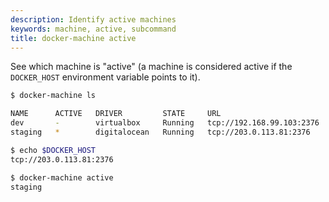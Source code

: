 ```yaml
---
description: Identify active machines
keywords: machine, active, subcommand
title: docker-machine active
---
```


See which machine is "active" (a machine is considered active if the
`DOCKER_HOST` environment variable points to it).

```bash
$ docker-machine ls

NAME      ACTIVE   DRIVER         STATE     URL
dev       -        virtualbox     Running   tcp://192.168.99.103:2376
staging   *        digitalocean   Running   tcp://203.0.113.81:2376

$ echo $DOCKER_HOST
tcp://203.0.113.81:2376

$ docker-machine active
staging
```
